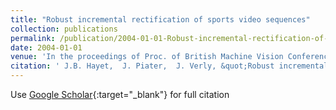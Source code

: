```yaml
---
title: "Robust incremental rectification of sports video sequences"
collection: publications
permalink: /publication/2004-01-01-Robust-incremental-rectification-of-sports-video-sequences
date: 2004-01-01
venue: 'In the proceedings of Proc. of British Machine Vision Conference (BMVC&apos;04)'
citation: ' J.B. Hayet,  J. Piater,  J. Verly, &quot;Robust incremental rectification of sports video sequences.&quot; In the proceedings of Proc. of British Machine Vision Conference (BMVC&amp;apos;04), 2004.'
---
```

Use [Google Scholar](https://scholar.google.com/scholar?q=Robust+incremental+rectification+of+sports+video+sequences){:target="_blank"} for full citation
